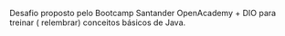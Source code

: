 Desafio proposto pelo Bootcamp Santander OpenAcademy + DIO para treinar ( relembrar) conceitos básicos de Java.
